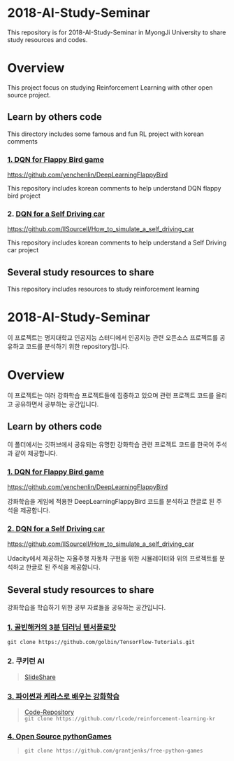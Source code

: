 # 2018-AI-Study-Seminar

This repository is for 2018-AI-Study-Seminar in MyongJi University to share study resources and codes.

# Overview
This project focus on studying Reinforcement Learning with other open source project.

## Learn by others code
This directory includes some famous and fun RL project with korean comments 

### [1. DQN for Flappy Bird game](https://github.com/yenchenlin/DeepLearningFlappyBird)
https://github.com/yenchenlin/DeepLearningFlappyBird

This repository includes korean comments to help understand DQN flappy bird project

### 2. [DQN for a Self Driving car](https://github.com/llSourcell/How_to_simulate_a_self_driving_car)
https://github.com/llSourcell/How_to_simulate_a_self_driving_car

This repository includes korean comments to help understand a Self Driving car project

## Several study resources to share

This repository includes resources to study reinforcement learning 

# 2018-AI-Study-Seminar

이 프로젝트는 명지대학교 인공지능 스터디에서 인공지능 관련 오픈소스 프로젝트를 공유하고 코드를 분석하기 위한 repository입니다.

# Overview
이 프로젝트는 여러 강화학습 프로젝트들에 집중하고 있으며 관련 프로젝트 코드를 올리고 공유하면서 공부하는 공간입니다.

## Learn by others code
이 폴더에서는 깃허브에서 공유되는 유명한 강화학습 관련 프로젝트 코드를 한국어 주석과 같이 제공합니다.

### [1. DQN for Flappy Bird game](https://github.com/yenchenlin/DeepLearningFlappyBird)
https://github.com/yenchenlin/DeepLearningFlappyBird

강화학습을 게임에 적용한 DeepLearningFlappyBird 코드를 분석하고 한글로 된 주석을 제공합니다.

### [2. DQN for a Self Driving car](https://github.com/llSourcell/How_to_simulate_a_self_driving_car)
https://github.com/llSourcell/How_to_simulate_a_self_driving_car

Udacity에서 제공하는 자율주행 자동차 구현을 위한 시뮬레이터와 위의 프로젝트를 분석하고 한글로 된 주석을 제공합니다.

## Several study resources to share

강화학습을 학습하기 위한 공부 자료들을 공유하는 공간입니다.

### [1. 골빈해커의 3분 딥러닝 텐서플로맛](https://github.com/golbin/TensorFlow-Tutorials)     
  
  
  `git clone https://github.com/golbin/TensorFlow-Tutorials.git`  
  
### 2. 쿠키런 AI  

>[SlideShare](https://www.slideshare.net/deview/ai-67608549)

### [3. 파이썬과 케라스로 배우는 강화학습](http://wikibook.co.kr/reinforcement-learning/)  

>[Code-Repository](https://github.com/rlcode/reinforcement-learning-kr)  
> `git clone https://github.com/rlcode/reinforcement-learning-kr` 

### [4. Open Source pythonGames](https://github.com/grantjenks/free-python-games)  
> `git clone https://github.com/grantjenks/free-python-games`
